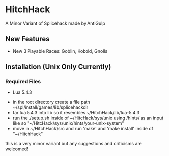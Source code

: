 # HitchHack
A Minor Variant of Splicehack made by AntiGulp

## New Features
- New 3 Playable Races: Goblin, Kobold, Gnolls

## Installation (Unix Only Currently)

### Required Files
* Lua 5.4.3

- in the root directory create a file path ~/spl/install/games/lib/splicehackdir
- tar lua 5.4.3 into lib so it resembles ~/HitchHack/lib/lua-5.4.3
- run the ./setup.sh inside of ~/HitcHack/sys/unix using /hints/ as an input like so "~/HitcHack/sys/unix/hints/your-unix-system"
- move in ~/HitchHack/src and run 'make' and 'make install' inside of "~/HitchHack"

this is a very minor variant but any suggestions and criticisms are welcomed! 
